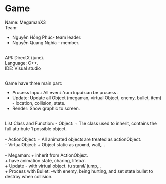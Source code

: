 # Game

Name: MegamanX3 <br>
Team:<br>
- Nguyễn Hồng Phúc- team leader.<br>
- Nguyễn Quang Nghĩa - member.<br>
<br>
API: DirectX (june).<br>
Language: C++.<br>
IDE: Visual studio<br>
<br>

Game have three main part:
- Process Input: All event from input can be process .
- Update: Update all Object (megaman, virtual Object, enemy, bullet, item) - location, collision, state.
- Render: Show graphic to screen.
<br>
List Class and Function:
- Object:
+ The class used to inherit, contains the full attribute 1 possible object.<br>
<br>
- ActionObject:
+ All animated objects are treated as actionObject.<br>
- VirtualObject:
+ Object static as ground, wall,...<br>
<br>
- Megaman:
+ inherit from ActionObject.<br>
+ have animation state, charing, lifebar.<br>
+ Update - with virtual object. tu stand/ jump,..<br>
+ Process with Bullet: -with enemy, being hurting, and set state bullet to destroy when collision.<br>
